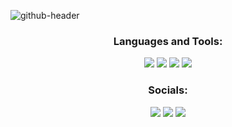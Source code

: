 ![github-header](https://user-images.githubusercontent.com/51212505/222900339-b79ee082-9789-4050-8965-101156c972e5.jpg)

<h3 align="center">Languages and Tools:</h3>

<div align="center">
  <a href="#"><img src="https://img.shields.io/badge/-Python-black?style=for-the-badge&logo=python&logoColor=white"></a>
  <a href="#"><img src="https://img.shields.io/badge/-HTML-black?style=for-the-badge&logo=html5&logoColor=white"></a>
  <a href="#"><img src="https://img.shields.io/badge/-CSS-black?style=for-the-badge&logo=css3&logoColor=white"></a>
  <a href="#"><img src="https://img.shields.io/badge/-SQL-black?style=for-the-badge&logo=sqlite&logoColor=white"></a>
</div>

<h3 align="center">Socials:</h3>

<div align="center">
    <a href="https://t.me/paoloppv"><img src="https://img.shields.io/badge/-Telegram-black?style=for-the-badge&logo=telegram&logoColor=white"></a>
    <a href="https://instagram.com/paolo.ppv"><img src="https://img.shields.io/badge/-Instagram-black?style=for-the-badge&logo=instagram&logoColor=white"></a>
    <a href="https://vk.com/paoloppv"><img src="https://img.shields.io/badge/-VK-black?style=for-the-badge&logo=vk&logoColor=white"></a>
</div>
